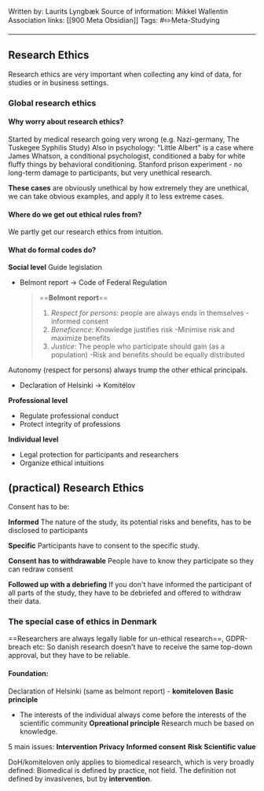 Written by: Laurits Lyngbæk
Source of information: Mikkel Wallentin
Association links: [[900 Meta Obsidian]]
Tags: #✏️Meta-Studying 
___
##  Research Ethics
Research ethics are very important when collecting any kind of data, for studies or in business settings.

### Global research ethics
#### Why worry about research ethics?
Started by medical research going very wrong (e.g. Nazi-germany, The Tuskegee Syphilis Study)
Also in psychology: "Little Albert" is a case where James Whatson, a conditional psychologist, conditioned a baby for white fluffy things by behavioral conditioning. 
Stanford prison experiment - no long-term damage to participants, but very unethical research.

**These cases** are obviously unethical by how extremely they are unethical, we can take obvious examples, and apply it to less extreme cases.

#### Where do we get out ethical rules from?
We partly get our research ethics from intuition.

#### What do formal codes do?
**Social level**
Guide legislation
- Belmont report -> Code of Federal Regulation
	> ==**Belmont report**==
	> 1. *Respect for persons*: people are always ends in themselves
	-informed consent
	> 2. *Beneficence*: Knowledge justifies risk
	 -Minimise risk and maximize benefits
	> 3. *Justice*: The people who participate should gain (as a population)
	-Risk and benefits should be equally distributed

Autonomy (respect for persons) always trump the other ethical principals.
- Declaration of Helsinki -> Komitélov
	 

**Professional level**
- Regulate professional conduct
- Protect integrity of professions

**Individual level**
- Legal protection for participants and researchers
- Organize ethical intuitions
## (practical) Research Ethics  
Consent has to be:

**Informed**
The nature of the study, its potential risks and benefits, has to be disclosed to participants

**Specific**
Participants have to consent to the specific study.

**Consent has to withdrawable**
People have to know they participate so they can redraw consent

**Followed up with a debriefing**
If you don't have informed the participant of all parts of the study, they have to be debriefed and offered to withdraw their data.


### The special case of ethics in Denmark
==Researchers are always legally liable for un-ethical research==, GDPR-breach etc: So danish research doesn't have to receive the same top-down approval, but they have to be reliable.

#### Foundation: 
Declaration of Helsinki (same as belmont report) - **komiteloven**
**Basic principle**
- The interests of the individual always come before the interests of the scientific community
**Opreational principle**
Research much be based on knowledge.


5 main issues:
**Intervention**
**Privacy**
**Informed consent**
**Risk**
**Scientific value**

DoH/komiteloven only applies to biomedical research, which is very broadly defined:
Biomedical is defined by practice, not field. The definition not defined by invasivenes, but by **intervention**. 











